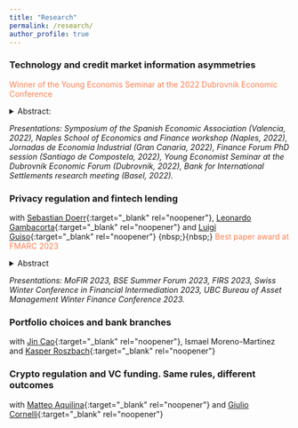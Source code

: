 ```yaml
---
title: "Research"
permalink: /research/
author_profile: true
---
```



### Technology and credit market information asymmetries
<span style="color:coral"> Winner of the Young Economis Seminar at the 2022 Dubrovnik Economic Conference</span> 
<details>
<summary>Abstract: </summary>
This project explores the impact that technologically oriented lenders have on credit market information asymmetries. New to other studies in the literature, I focus on both adverse selection and moral hazard. The fintechs are better at screening, diminishing adverse selection, while traditional banks remain better at monitoring borrowers. The importance of moral hazard decreases the informational advantage coming from better screening and implies that the more technologically enabled player may not always have a market presence if it cannot properly discipline the borrower. 
</details>

_Presentations: Symposium of the Spanish Economic Association (Valencia, 2022), Naples School of Economics and Finance workshop (Naples, 2022), Jornadas de Economia Industrial (Gran Canaria, 2022), Finance Forum PhD session (Santiago de Compostela, 2022), Young Economist Seminar at the Dubrovnik Economic Forum (Dubrovnik, 2022), Bank for International Settlements research meeting (Basel, 2022)._



### Privacy regulation and fintech lending 
with [Sebastian Doerr][doerrlink]{:target="_blank" rel="noopener"}, [Leonardo Gambacorta][gambacortalink]{:target="_blank" rel="noopener"} and [Luigi Guiso][guisolink]{:target="_blank" rel="noopener"}
{nbsp;}{nbsp;}
<span style="color:coral"> Best paper award at FMARC 2023 </span> 

<details>
<summary>Abstract </summary>
<small>Consumers dislike sharing data with fintechs but better access to data can improve loan market outcomes. We study how the California Consumer Privacy Act (CCPA), which grants users control over and mitigates concerns about sharing data, affects bank and fintech lending. Difference-in-differences estimations show that the CCPA increases mortgage applications to fintechs relative to banks in California. Further evidence suggests that applicants' greater willingness to share data improves fintechs' screening process: they engage in more individualized pricing, deny more applications, and increase their use of non-traditional data. In turn, they offer lower loan rates, in particular to traditionally under-served groups.</small>
</details>

_Presentations: MoFIR 2023, BSE Summer Forum 2023, FIRS 2023, Swiss Winter Conference in Financial Intermediation 2023, UBC Bureau of Asset Management Winter Finance Conference 2023._


### Portfolio choices and bank branches
with [Jin Cao][caolink]{:target="_blank" rel="noopener"}, Ismael Moreno-Martinez and [Kasper Roszbach][roszbachlink]{:target="_blank" rel="noopener"}

### Crypto regulation and VC funding. Same rules, different outcomes
with 
[Matteo Aquilina][aquilinalink]{:target="_blank" rel="noopener"} and 
[Giulio Cornelli][cornellilink]{:target="_blank" rel="noopener"}



[doerrlink]: https://sites.google.com/view/sdoerr/home
[gambacortalink]: https://www.bis.org/author/leonardo_gambacorta.htm
[guisolink]: https://www.eief.it/eief/index.php/people/faculty-az?id=172
[caolink]: ttps://www.norges-bank.no/en/topics/Research/economists/Cao-Jin/
[roszbachlink]: https://sites.google.com/view/kasperroszbach
[aquilinalink]: https://www.matteoaquilina.org/
[cornellilink]: https://www.bis.org/author/giulio_cornelli.htm